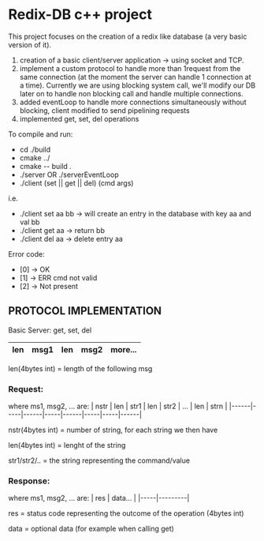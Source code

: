 # Redix-DB c++ project

This project focuses on the creation of a redix like database (a very basic version of it).

1) creation of a basic client/server application -> using socket and TCP.
2) implement a custom protocol to handle more than 1request from the same connection (at the moment the server can handle 1 connection at a time).
    Currently we are using blocking system call, we'll modify our DB later on to handle non blocking call and handle multiple connections.
3) added eventLoop to handle more connections simultaneously without blocking, client modified to send pipelining requests
4) implemented get, set, del operations 
    
To compile and run:
- cd ./build
- cmake ../
- cmake -- build .
- ./server OR ./serverEventLoop
- ./client (set || get || del) (cmd args)

i.e. 
- ./client set aa bb -> will create an entry in the database with key aa and val bb
- ./client get aa -> return bb
- ./client del aa -> delete entry aa
     
Error code:
- [0] -> OK
- [1] -> ERR cmd not valid
- [2] -> Not present


## PROTOCOL IMPLEMENTATION
Basic Server: get, set, del

| len | msg1 | len | msg2 | more... |
|-----|------|-----|------|---------|

len(4bytes int) = length of the following msg 

### Request:

where ms1, msg2, ... are:
| nstr | len | str1 | len | str2 | ... | len | strn |
|------|-----|------|-----|------|-----|-----|------|

nstr(4bytes int) = number of string, for each string we then have 

len(4bytes int) = lenght of the string 

str1/str2/.. = the string representing the command/value 

### Response:

where ms1, msg2, ... are:
| res | data... |
|-----|---------|

res = status code representing the outcome of the operation (4bytes int)

data = optional data (for example when calling get)
